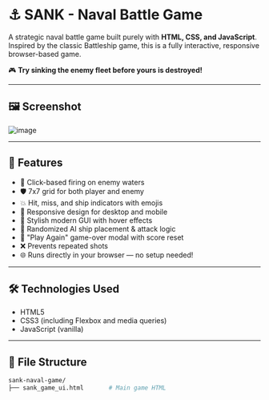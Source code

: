 # ⚓ SANK - Naval Battle Game

A strategic naval battle game built purely with **HTML, CSS, and JavaScript**. Inspired by the classic Battleship game, this is a fully interactive, responsive browser-based game.

🎮 **Try sinking the enemy fleet before yours is destroyed!**

---

## 🖼️ Screenshot

![image](https://github.com/user-attachments/assets/e9dcd7af-12d8-431c-b5c8-650b5a6970b0)


---

## 🚀 Features

- 🎯 Click-based firing on enemy waters
- 🛡️ 7x7 grid for both player and enemy
- 💥 Hit, miss, and ship indicators with emojis
- 📱 Responsive design for desktop and mobile
- 🎨 Stylish modern GUI with hover effects
- 🧠 Randomized AI ship placement & attack logic
- 🔁 "Play Again" game-over modal with score reset
- ❌ Prevents repeated shots
- 🌐 Runs directly in your browser — no setup needed!

---

## 🛠️ Technologies Used

- HTML5
- CSS3 (including Flexbox and media queries)
- JavaScript (vanilla)

---

## 📂 File Structure

```bash
sank-naval-game/
├── sank_game_ui.html       # Main game HTML
```
